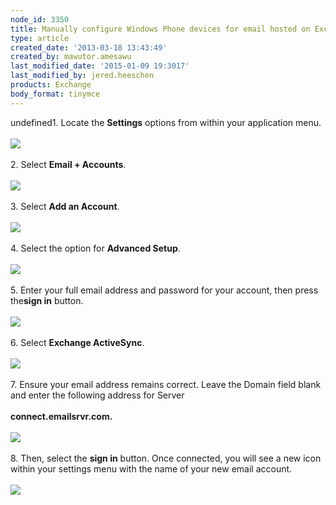```yaml
---
node_id: 3350
title: Manually configure Windows Phone devices for email hosted on Exchange 2010
type: article
created_date: '2013-03-18 13:43:49'
created_by: mawutor.amesawu
last_modified_date: '2015-01-09 19:3017'
last_modified_by: jered.heeschen
products: Exchange
body_format: tinymce
---
```


undefined1. Locate the **Settings** options from within your application menu.\
 \
 ![](/knowledge_center/sites/default/files/field/image/0000.png)\
 \
 2. Select **Email + Accounts**.\
 \
 ![](/knowledge_center/sites/default/files/field/image/image002_2.png)\
 \
 3. Select **Add an Account**.\
 \
 ![](/knowledge_center/sites/default/files/field/image/image003_2.png)\
 \
 4. Select the option for **Advanced Setup**.\
 \
 ![](/knowledge_center/sites/default/files/field/image/image004_2.png)\
 \
 5. Enter your full email address and password for your account, then
press the**sign in** button.\
 \
 ![](/knowledge_center/sites/default/files/field/image/image005_2.png)\
 \
 6. Select **Exchange ActiveSync**.\
 \
 ![](/knowledge_center/sites/default/files/field/image/image006_2.png)\
 \
 7. Ensure your email address remains correct.  Leave the Domain field
blank and enter the following address for Server\
 \
 **connect.emailsrvr.com.**\
 \
 ![](/knowledge_center/sites/default/files/field/image/image001_2.png)\
 \
 8. Then, select the **sign in** button. Once connected, you will see a
new icon within your settings menu with the name of your new email
account.\
 \
 ![](/knowledge_center/sites/default/files/field/image/image007_2.png)

